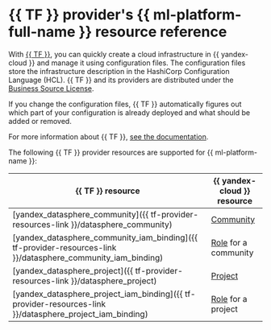 # {{ TF }} provider's {{ ml-platform-full-name }} resource reference

With [{{ TF }}](https://www.terraform.io/), you can quickly create a cloud infrastructure in {{ yandex-cloud }} and manage it using configuration files. The configuration files store the infrastructure description in the HashiCorp Configuration Language (HCL). {{ TF }} and its providers are distributed under the [Business Source License](https://github.com/hashicorp/terraform/blob/main/LICENSE).

If you change the configuration files, {{ TF }} automatically figures out which part of your configuration is already deployed and what should be added or removed.

For more information about {{ TF }}, [see the documentation](../tutorials/infrastructure-management/terraform-quickstart.md#install-terraform).

The following {{ TF }} provider resources are supported for {{ ml-platform-name }}:

| **{{ TF }} resource** | **{{ yandex-cloud }} resource** |
| --- | --- |
| [yandex_datasphere_community]({{ tf-provider-resources-link }}/datasphere_community) | [Community](concepts/community.md) |
| [yandex_datasphere_community_iam_binding]({{ tf-provider-resources-link }}/datasphere_community_iam_binding) | [Role](security/index.md#roles-list) for a community |
| [yandex_datasphere_project]({{ tf-provider-resources-link }}/datasphere_project) | [Project](concepts/project.md) |
| [yandex_datasphere_project_iam_binding]({{ tf-provider-resources-link }}/datasphere_project_iam_binding) | [Role](security/index.md#roles-list) for a project |